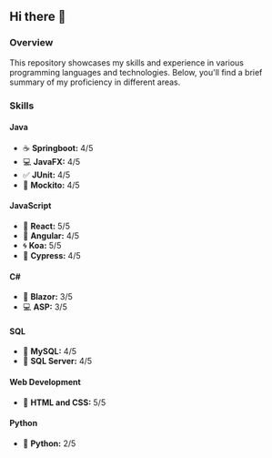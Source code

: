 ## Hi there 👋
### Overview

This repository showcases my skills and experience in various programming languages and technologies. Below, you'll find a brief summary of my proficiency in different areas.

### Skills

#### Java
- :coffee: **Springboot:** 4/5
- :computer: **JavaFX:** 4/5
- :white_check_mark: **JUnit:** 4/5
- :hammer: **Mockito:** 4/5

#### JavaScript
- :rocket: **React:** 5/5
- 🚩 **Angular:** 4/5
- :cyclone: **Koa:** 5/5
- :eyes: **Cypress:** 4/5

#### C#
- :large_blue_circle: **Blazor:** 3/5
- :computer: **ASP:** 3/5

#### SQL
- :file_folder: **MySQL:** 4/5
- :file_folder: **SQL Server:** 4/5

#### Web Development
- :art: **HTML and CSS:** 5/5

#### Python
- :snake: **Python:** 2/5
